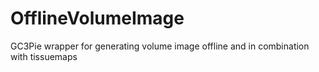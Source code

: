 # OfflineVolumeImage

GC3Pie wrapper for generating volume image offline and in combination with tissuemaps
